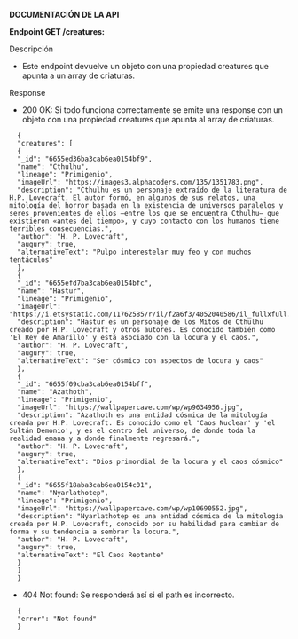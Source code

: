 **DOCUMENTACIÓN DE LA API**

**Endpoint GET /creatures:**

Descripción

- Este endpoint devuelve un objeto con una propiedad creatures que apunta a un array de criaturas.

Response

- 200 OK: Si todo funciona correctamente se emite una response con un objeto con una propiedad creatures que apunta al array de criaturas.

```
  {
  "creatures": [
  {
  "_id": "6655ed36ba3cab6ea0154bf9",
  "name": "Cthulhu",
  "lineage": "Primigenio",
  "imageUrl": "https://images3.alphacoders.com/135/1351783.png",
  "description": "Cthulhu es un personaje extraído de la literatura de H.P. Lovecraft. El autor formó, en algunos de sus relatos, una mitología del horror basada en la existencia de universos paralelos y seres provenientes de ellos —entre los que se encuentra Cthulhu— que existieron «antes del tiempo», y cuyo contacto con los humanos tiene terribles consecuencias.",
  "author": "H. P. Lovecraft",
  "augury": true,
  "alternativeText": "Pulpo interestelar muy feo y con muchos tentáculos"
  },
  {
  "_id": "6655efd7ba3cab6ea0154bfc",
  "name": "Hastur",
  "lineage": "Primigenio",
  "imageUrl": "https://i.etsystatic.com/11762585/r/il/f2a6f3/4052040586/il_fullxfull.4052040586_hhbx.jpg",
  "description": "Hastur es un personaje de los Mitos de Cthulhu creado por H.P. Lovecraft y otros autores. Es conocido también como 'El Rey de Amarillo' y está asociado con la locura y el caos.",
  "author": "H. P. Lovecraft",
  "augury": true,
  "alternativeText": "Ser cósmico con aspectos de locura y caos"
  },
  {
  "_id": "6655f09cba3cab6ea0154bff",
  "name": "Azathoth",
  "lineage": "Primigenio",
  "imageUrl": "https://wallpapercave.com/wp/wp9634956.jpg",
  "description": "Azathoth es una entidad cósmica de la mitología creada por H.P. Lovecraft. Es conocido como el 'Caos Nuclear' y 'el Sultán Demonio', y es el centro del universo, de donde toda la realidad emana y a donde finalmente regresará.",
  "author": "H. P. Lovecraft",
  "augury": true,
  "alternativeText": "Dios primordial de la locura y el caos cósmico"
  },
  {
  "_id": "6655f18aba3cab6ea0154c01",
  "name": "Nyarlathotep",
  "lineage": "Primigenio",
  "imageUrl": "https://wallpapercave.com/wp/wp10690552.jpg",
  "description": "Nyarlathotep es una entidad cósmica de la mitología creada por H.P. Lovecraft, conocido por su habilidad para cambiar de forma y su tendencia a sembrar la locura.",
  "author": "H. P. Lovecraft",
  "augury": true,
  "alternativeText": "El Caos Reptante"
  }
  ]
  }
```

- 404 Not found: Se responderá así si el path es incorrecto.

```
  {
  "error": "Not found"
  }
```

